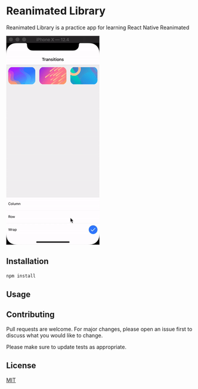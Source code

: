 # Reanimated Library 

Reanimated Library is a practice app for learning React Native Reanimated

![](capture.gif)

## Installation

```bash
npm install
```

## Usage

## Contributing
Pull requests are welcome. For major changes, please open an issue first to discuss what you would like to change.

Please make sure to update tests as appropriate.

## License
[MIT](https://choosealicense.com/licenses/mit/)